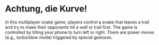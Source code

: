 # Achtung, die Kurve!

In this multiplayer snake game, players control a snake that leaves a trail and try to make their opponents hit a wall or trail first.
The game is controlled by tilting your phone to turn left or right. 
There are power moves (e.g., turbo/slow mode) triggered by special gestures.